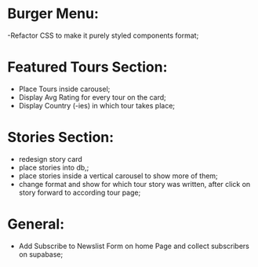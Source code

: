 # Burger Menu:

-Refactor CSS to make it purely styled components format;

# Featured Tours Section:

- Place Tours inside carousel;
- Display Avg Rating for every tour on the card;
- Display Country (-ies) in which tour takes place;

# Stories Section:

- redesign story card
- place stories into db,;
- place stories inside a vertical carousel to show more of them;
- change format and show for which tour story was written, after click on story forward to according tour page;

# General:

- Add Subscribe to Newslist Form on home Page and collect subscribers on supabase;

